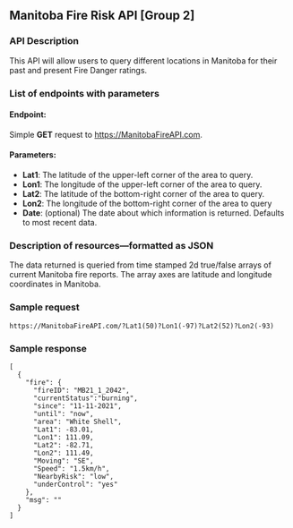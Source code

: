 ## Manitoba Fire Risk API [Group 2]

### API Description
This API will allow users to query different locations in Manitoba for their past and present Fire Danger ratings.

### List of endpoints with parameters
#### Endpoint: 
Simple **GET** request to https://ManitobaFireAPI.com. 
#### Parameters:
- **Lat1**: The latitude of the upper-left corner of the area to query.
- **Lon1**: The longitude of the upper-left corner of the area to query.
- **Lat2**: The latitude of the bottom-right corner of the area to query.
- **Lon2**: The longitude of the bottom-right corner of the area to query
- **Date**: (optional) The date about which information is returned. Defaults to most recent data.

### Description of resources—formatted as JSON
The data returned is queried from time stamped 2d true/false arrays of current Manitoba fire reports. The array axes are latitude and longitude coordinates in Manitoba.

### Sample request
`https://ManitobaFireAPI.com/?Lat1(50)?Lon1(-97)?Lat2(52)?Lon2(-93)`

### Sample response
```
[
  {
    "fire": {
      "fireID": "MB21_1_2042",
      "currentStatus":"burning",
      "since": "11-11-2021",
      "until": "now",
      "area": "White Shell",
      "Lat1": -83.01,
      "Lon1": 111.09,
      "Lat2": -82.71,
      "Lon2": 111.49,
      "Moving": "SE",
      "Speed": "1.5km/h",
      "NearbyRisk": "low",
      "underControl": "yes"
    },
    "msg": ""
  }
]
```

